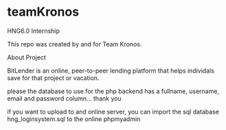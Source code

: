 # teamKronos
HNG6.0 Internship

This repo was created by and for Team Kronos. 

About Project

BitLender is an online, peer-to-peer lending platform that helps individals save for that project or vacation. 

please the database to use for the php backend has a fullname, username, email and password column... thank you

if you want to upload to and online server, you can import the sql database hng_loginsystem.sql to the online phpmyadmin
